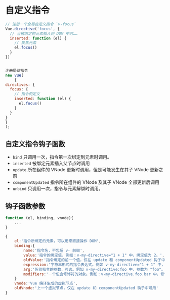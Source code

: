 # 自定义指令

```js
// 注册一个全局自定义指令 `v-focus`
Vue.directive('focus', {
  // 当被绑定的元素插入到 DOM 中时……
  inserted: function (el) {
    // 聚焦元素
    el.focus()
  }
})


注册局部指令
new vue(
    {
directives: {
  focus: {
    // 指令的定义
    inserted: function (el) {
      el.focus()
    }
  }
}
}
);
```


## 自定义指令钩子函数

* `bind` 只调用一次，指令第一次绑定到元素时调用。
* `inserted` 被绑定元素插入父节点时调用
* `update` 所在组件的 VNode 更新时调用，但是可能发生在其子 VNode 更新之前
* `componentUpdated` 指令所在组件的 VNode 及其子 VNode 全部更新后调用
* `unbind` 只调用一次，指令与元素解绑时调用。

## 钩子函数参数

```js
function (el, binding, vnode){
    ...
}

{
    el:'指令所绑定的元素，可以用来直接操作 DOM',
    binding:{
        name:'指令名，不包括 v- 前缀',
        value:'指令的绑定值，例如：v-my-directive="1 + 1" 中，绑定值为 2。',
        oldValue:'指令绑定的前一个值，仅在 update 和 componentUpdated 钩子中可用。无论值是否改变都可用。',
        expression:'字符串形式的指令表达式。例如 v-my-directive="1 + 1" 中，表达式为 "1 + 1"。',
        arg:'传给指令的参数，可选。例如 v-my-directive:foo 中，参数为 "foo"。',
        modifiers:'一个包含修饰符的对象。例如：v-my-directive.foo.bar 中，修饰符对象为 { foo: true, bar: true }。'
    }
    vnode:'Vue 编译生成的虚拟节点',
    oldVnode:'上一个虚拟节点，仅在 update 和 componentUpdated 钩子中可用'
}
```